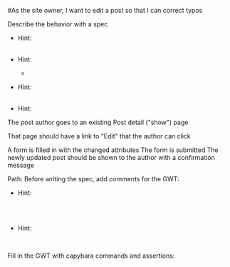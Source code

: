 #As the site owner, I want to edit a post so that I can correct typos

Describe the behavior with a spec
- Hint: <span style="color: white">Use a generator to create the test:</sapn>
rails generate minitest:feature EditingAPost</span>

- Hint: <span style="color: white">Give your feature a name matching the file:
    - <span style="color: white">feature "Editing a Post" do ...</span>

- Hint: <span style="color: white">Write your scenario to describe the context
scenario "submit updates to an existing post" do ...</span>

- Hint: <span style="color: white">Think through what the flow is like for the users.

The post author goes to an existing Post detail ("show") page

That page should have a link to "Edit" that the author can click

A form is filled in with the changed attributes
The form is submitted
The newly updated post should be shown to the author with a confirmation message

Path:
Before writing the spec, add comments for the GWT:

- Hint: <span style="color: white"> Create a new post, and store it in a local variable</span>

<span style="color: white">post = Post.create(title: "Becoming a Code Fellow", body: "Means striving for excellence.")</span>

- Hint: <span style="color: white"> Use the Rails path helper to get to the right URL</span>

<span style="color: white">visit post_path(post)</span>

Fill in the GWT with capybara commands and assertions:

